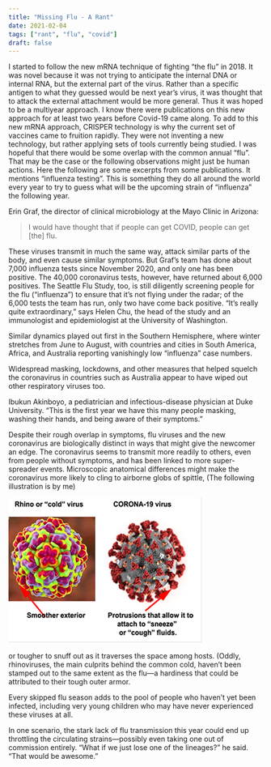```yaml
---
title: "Missing Flu - A Rant"
date: 2021-02-04
tags: ["rant", "flu", "covid"]
draft: false
---
```


I started to follow the new mRNA technique of fighting “the flu” in 2018.  It was novel because it was not trying to anticipate the internal DNA or internal RNA, but the external part of the virus.  Rather than a specific antigen to what they guessed would be next year’s virus, it was thought that to attack the external attachment would be more general.  Thus it was hoped to be a multiyear approach.  I know there were publications on this new approach for at least two years before Covid-19 came along.  To add to this new mRNA approach, CRISPER technology is why the current set of vaccines came to fruition rapidly.  They were not inventing a new technology, but rather applying sets of tools currently being studied.  I was hopeful that there would be some overlap with the common annual “flu”.  That may be the case or the following observations might just be human actions.  Here the following are some excerpts from some publications.  It mentions “influenza testing”.  This is something they do all around the world every year to try to guess what will be the upcoming strain of “influenza” the following year.

Erin Graf, the director of clinical microbiology at the Mayo Clinic in Arizona:
> I would have thought that if people can get COVID, people can get [the] flu.

These viruses transmit in much the same way, attack similar parts of the body, and even cause similar symptoms. But Graf’s team has done about 7,000 influenza tests since November 2020, and only one has been positive. The 40,000 coronavirus tests, however, have returned about 6,000 positives. The Seattle Flu Study, too, is still diligently screening people for the flu (“influenza”) to ensure that it’s not flying under the radar; of the 6,000 tests the team has run, only two have come back positive. “It’s really quite extraordinary,” says Helen Chu, the head of the study and an immunologist and epidemiologist at the University of Washington.

Similar dynamics played out first in the Southern Hemisphere, where winter stretches from June to August, with countries and cities in South America, Africa, and Australia reporting vanishingly low “influenza” case numbers.

Widespread masking, lockdowns, and other measures that helped squelch the coronavirus in countries such as Australia appear to have wiped out other respiratory viruses too.

Ibukun Akinboyo, a pediatrician and infectious-disease physician at Duke University. “This is the first year we have this many people masking, washing their hands, and being aware of their symptoms.”

Despite their rough overlap in symptoms, flu viruses and the new coronavirus are biologically distinct in ways that might give the newcomer an edge. The coronavirus seems to transmit more readily to others, even from people without symptoms, and has been linked to more super-spreader events. Microscopic anatomical differences might make the coronavirus more likely to cling to airborne globs of spittle, (The following illustration is by me)

![](image002.png)

or tougher to snuff out as it traverses the space among hosts. (Oddly, rhinoviruses, the main culprits behind the common cold, haven’t been stamped out to the same extent as the flu—a hardiness that could be attributed to their tough outer armor.

Every skipped flu season adds to the pool of people who haven’t yet been infected, including very young children who may have never experienced these viruses at all.

In one scenario, the stark lack of flu transmission this year could end up throttling the circulating strains—possibly even taking one out of commission entirely. “What if we just lose one of the lineages?” he said. “That would be awesome.”